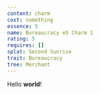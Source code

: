 ```yaml
---
content: charm
cost: something
essence: 5
name: Bureaucracy e5 Charm 1
rating: 5
requires: []
splat: Second Sunrise
trait: Bureaucracy
tree: Merchant
---
```


Hello **world**!
